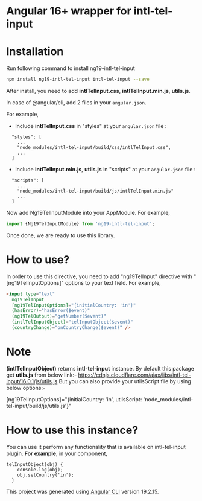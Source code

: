 # Angular 16+ wrapper for intl-tel-input

# Installation

Run following command to install ng19-intl-tel-input

```sh
npm install ng19-intl-tel-input intl-tel-input --save
```

After install, you need to add **intlTelInput.css**, **intlTelInput.min.js**, **utils.js**.

In case of @angular/cli, add 2 files in your `angular.json`. 

For example,

- Include **intlTelInput.css** in "styles" at your `angular.json` file  :
```
  "styles": [
    ...
    "node_modules/intl-tel-input/build/css/intlTelInput.css",
    ...
  ]
```

- Include **intlTelInput.min.js**, **utils.js** in "scripts" at your `angular.json` file  :
```
  "scripts": [
    ...
    "node_modules/intl-tel-input/build/js/intlTelInput.min.js"
    ...
  ]
```


Now add Ng19TelInputModule into your AppModule. For example,

```js
import {Ng19TelInputModule} from 'ng19-intl-tel-input';
```

Once done, we are ready to use this library.

# How to use?

In order to use this directive, you need to add "ng19TelInput" directive with "[ng19TelInputOptions]" options to your text field. For example,

```html
<input type="text"
  ng19TelInput
  [ng19TelInputOptions]="{initialCountry: 'in'}"
  (hasError)="hasError($event)"
  (ng19TelOutput)="getNumber($event)"
  (intlTelInputObject)="telInputObject($event)"
  (countryChange)="onCountryChange($event)" />
```

# Note
**(intlTelInputObject)** returns **intl-tel-input** instance.
By default this package get **utils.js** from below link:-
https://cdnjs.cloudflare.com/ajax/libs/intl-tel-input/16.0.1/js/utils.js
But you can also provide your utilsScript file by using below options:-

[ng19TelInputOptions]="{initialCountry: 'in', utilsScript: 'node_modules/intl-tel-input/build/js/utils.js'}"

# How to use this instance?
You can use it perform any functionality that is available on intl-tel-input plugin. **For example**, in your component,
```
telInputObject(obj) {
    console.log(obj);
    obj.setCountry('in');
  }
```

This project was generated using [Angular CLI](https://github.com/angular/angular-cli) version 19.2.15.
